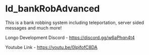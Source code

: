# ld_bankRobAdvanced
This is a bank robbing system including teleportation, server sided messages and much more!

Longo Development Discord - https://discord.gg/w6aPhqn4t4

Youtube Link - https://youtu.be/0IpjfofC8DA
